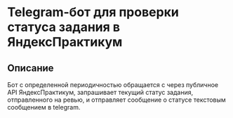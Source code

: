 # Telegram-бот для проверки статуса задания в ЯндексПрактикум

## Описание

Бот с определенной периодичностью обращается с через публичное API ЯндексПрактикум, запрашивает текущий статус задания, отправленного на ревью, и отправляет сообщение о статусе текстовым сообщением в telegram.




